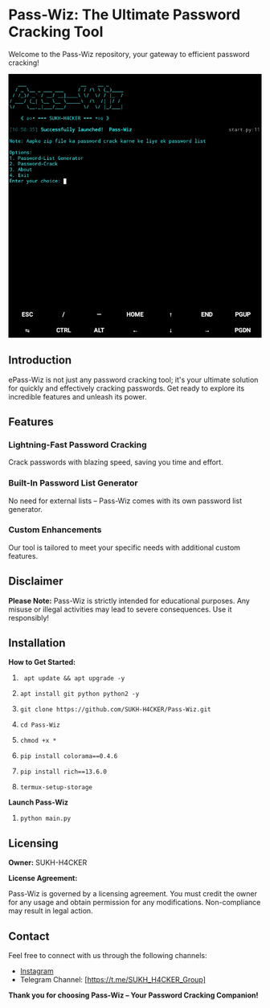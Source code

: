 # Pass-Wiz: The Ultimate Password Cracking Tool

Welcome to the Pass-Wiz repository, your gateway to efficient password cracking!

![Logo](https://github.com/SUKH-H4CKER/Pass-Wiz/blob/main/images/Start.png)

## Introduction

ePass-Wiz is not just any password cracking tool; it's your ultimate solution for quickly and effectively cracking passwords. Get ready to explore its incredible features and unleash its power.

## Features

### Lightning-Fast Password Cracking
Crack passwords with blazing speed, saving you time and effort.

### Built-In Password List Generator
No need for external lists – Pass-Wiz comes with its own password list generator.

### Custom Enhancements
Our tool is tailored to meet your specific needs with additional custom features.

## Disclaimer

**Please Note:** Pass-Wiz is strictly intended for educational purposes. Any misuse or illegal activities may lead to severe consequences. Use it responsibly!

## Installation

**How to Get Started:**

1. ```
    apt update && apt upgrade -y
   ```
2. ```
   apt install git python python2 -y
   ```
3. ```
   git clone https://github.com/SUKH-H4CKER/Pass-Wiz.git
   ```
4. ```
   cd Pass-Wiz
   ```
5. ```
   chmod +x *
   ```
6. ```
   pip install colorama==0.4.6
   ```
7. ```
   pip install rich==13.6.0
   ```     
8. ```
   termux-setup-storage
   ```

**Launch Pass-Wiz**
1. ```
   python main.py
   ``` 

## Licensing

**Owner:** SUKH-H4CKER

**License Agreement:**

Pass-Wiz is governed by a licensing agreement. You must credit the owner for any usage and obtain permission for any modifications. Non-compliance may result in legal action.

## Contact

Feel free to connect with us through the following channels:

- [Instagram](https://instagram.com/__king_of_hackers__?igshid=MzNlNGNkZWQ4Mg==)
- Telegram Channel: [https://t.me/SUKH_H4CKER_Group]

**Thank you for choosing Pass-Wiz – Your Password Cracking Companion!**
